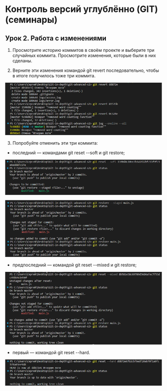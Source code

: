 # Контроль версий углублённо (GIT) (семинары)

## Урок 2. Работа с изменениями

1. Просмотрите историю коммитов в своём проекте и выберите три случайных коммита. Просмотрите изменения, которые были в них сделаны.

2. Верните эти изменения командой git revert последовательно, чтобы в итоге получилось тоже три коммита.

![revert.png](Screen/revert.png)

3. Попробуйте отменить эти три коммита:


* последний — командами git reset --soft и git restore;

![reset--soft.png](Screen/reset--soft.png)

![restore_reset--soft.png](Screen/restore_reset--soft.png)


* предпоследний — командой git reset --mixed и git restore;

![reset--mixed.png](Screen/reset--mixed.png)


* первый — командой git reset --hard.

![reset--hard.png](Screen/reset--hard.png)
